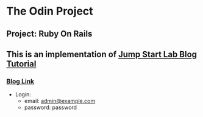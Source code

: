 # The Odin Project
## Project: Ruby On Rails
## This  is an implementation of [Jump Start Lab Blog Tutorial](http://tutorials.jumpstartlab.com/projects/blogger.html#blogger-2)
### [Blog Link](https://lit-sea-47587.herokuapp.com/)
* Login:
  * email: admin@example.com
  * password: password
